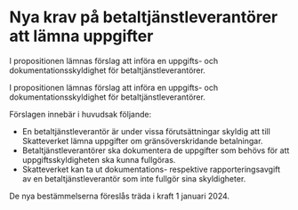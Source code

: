 # Nya krav på betaltjänstleverantörer att lämna uppgifter

I propositionen lämnas förslag att införa en uppgifts- och dokumentationsskyldighet för betaltjänstleverantörer.

I propositionen lämnas förslag att införa en uppgifts- och dokumentationsskyldighet för betaltjänstleverantörer.

Förslagen innebär i huvudsak följande:

* En betaltjänstleverantör är under vissa förutsättningar skyldig att till
Skatteverket lämna uppgifter om gränsöverskridande betalningar.
* Betaltjänstleverantörer ska dokumentera de uppgifter som behövs för att uppgiftsskyldigheten ska kunna fullgöras.
* Skatteverket kan ta ut dokumentations- respektive rapporteringsavgift
av en betaltjänstleverantör som inte fullgör sina skyldigheter.

De nya bestämmelserna föreslås träda i kraft 1 januari 2024.
